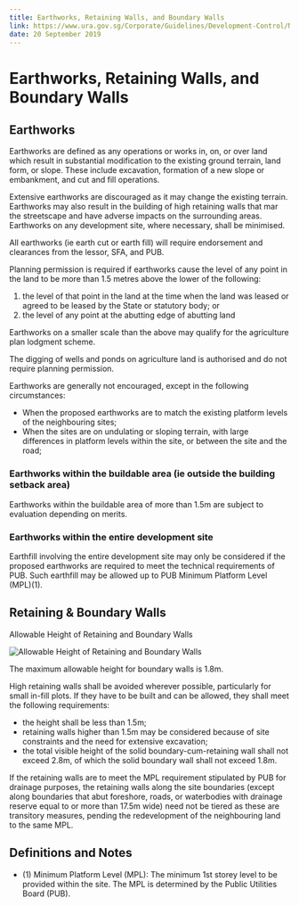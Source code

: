 ```yaml
---
title: Earthworks, Retaining Walls, and Boundary Walls
link: https://www.ura.gov.sg/Corporate/Guidelines/Development-Control/Non-Residential/Agriculture/Earthworks
date: 20 September 2019
---
```


# Earthworks, Retaining Walls, and Boundary Walls

## Earthworks

Earthworks are defined as any operations or works in, on, or over land which result in substantial modification to the existing ground terrain, land form, or slope. These include excavation, formation of a new slope or embankment, and cut and fill operations.

Extensive earthworks are discouraged as it may change the existing terrain. Earthworks may also result in the building of high retaining walls that mar the streetscape and have adverse impacts on the surrounding areas. Earthworks on any development site, where necessary, shall be minimised.

All earthworks (ie earth cut or earth fill) will require endorsement and clearances from the lessor, SFA, and PUB.

Planning permission is required if earthworks cause the level of any point in the land to be more than 1.5 metres above the lower of the following:

1. the level of that point in the land at the time when the land was leased or agreed to be leased by the State or statutory body; or
2. the level of any point at the abutting edge of abutting land

Earthworks on a smaller scale than the above may qualify for the agriculture plan lodgment scheme.

The digging of wells and ponds on agriculture land is authorised and do not require planning permission.

Earthworks are generally not encouraged, except in the following circumstances:

- When the proposed earthworks are to match the existing platform levels of the neighbouring sites;
- When the sites are on undulating or sloping terrain, with large differences in platform levels within the site, or between the site and the road;

### Earthworks within the buildable area (ie outside the building setback area)

Earthworks within the buildable area of more than 1.5m are subject to evaluation depending on merits.

### Earthworks within the entire development site

Earthfill involving the entire development site may only be considered if the proposed earthworks are required to meet the technical requirements of PUB. Such earthfill may be allowed up to PUB Minimum Platform Level (MPL)(1).

## Retaining & Boundary Walls

Allowable Height of Retaining and Boundary Walls

![Allowable Height of Retaining and Boundary Walls](https://www.ura.gov.sg/-/media/Corporate/Guidelines/Development-control/Agriculture/Allowable-Height-of-Retaining-and-Boundary-Walls.jpg)

The maximum allowable height for boundary walls is 1.8m.

High retaining walls shall be avoided wherever possible, particularly for small in-fill plots. If they have to be built and can be allowed, they shall meet the following requirements:

- the height shall be less than 1.5m;
- retaining walls higher than 1.5m may be considered because of site constraints and the need for extensive excavation;
- the total visible height of the solid boundary-cum-retaining wall shall not exceed 2.8m, of which the solid boundary wall shall not exceed 1.8m.

If the retaining walls are to meet the MPL requirement stipulated by PUB for drainage purposes, the retaining walls along the site boundaries (except along boundaries that abut foreshore, roads, or waterbodies with drainage reserve equal to or more than 17.5m wide) need not be tiered as these are transitory measures, pending the redevelopment of the neighbouring land to the same MPL.

## Definitions and Notes

- (1) Minimum Platform Level (MPL): The minimum 1st storey level to be provided within the site. The MPL is determined by the Public Utilities Board (PUB).
